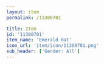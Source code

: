 ```yaml
---
layout: item
permalink: /11300701

title: Item
id: '11300701'
item_name: 'Emerald Hat'
icon_url: 'item/icon/11300701.png'
sub_header: ['Gender: All']
---
```

